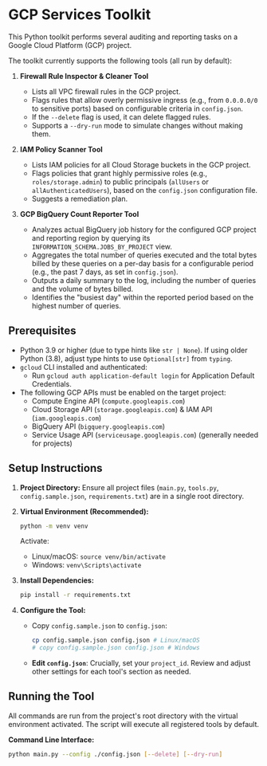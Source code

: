 # GCP Services Toolkit

This Python toolkit performs several auditing and reporting tasks on a Google Cloud Platform (GCP) project.

The toolkit currently supports the following tools (all run by default):

1.  **Firewall Rule Inspector & Cleaner Tool**
    * Lists all VPC firewall rules in the GCP project.
    * Flags rules that allow overly permissive ingress (e.g., from `0.0.0.0/0` to sensitive ports) based on configurable criteria in `config.json`.
    * If the `--delete` flag is used, it can delete flagged rules.
    * Supports a `--dry-run` mode to simulate changes without making them.

2.  **IAM Policy Scanner Tool**
    * Lists IAM policies for all Cloud Storage buckets in the GCP project.
    * Flags policies that grant highly permissive roles (e.g., `roles/storage.admin`) to public principals (`allUsers` or `allAuthenticatedUsers`), based on the `config.json` configuration file.
    * Suggests a remediation plan.

3.  **GCP BigQuery Count Reporter Tool**
    * Analyzes actual BigQuery job history for the configured GCP project and reporting region by querying its `INFORMATION_SCHEMA.JOBS_BY_PROJECT` view.
    * Aggregates the total number of queries executed and the total bytes billed by these queries on a per-day basis for a configurable period (e.g., the past 7 days, as set in `config.json`).
    * Outputs a daily summary to the log, including the number of queries and the volume of bytes billed.
    * Identifies the "busiest day" within the reported period based on the highest number of queries.

## Prerequisites

* Python 3.9 or higher (due to type hints like `str | None`). If using older Python (3.8), adjust type hints to use `Optional[str]` from `typing`.
* `gcloud` CLI installed and authenticated:
    * Run `gcloud auth application-default login` for Application Default Credentials.
* The following GCP APIs must be enabled on the target project:
    * Compute Engine API (`compute.googleapis.com`)
    * Cloud Storage API (`storage.googleapis.com`) & IAM API (`iam.googleapis.com`)
    * BigQuery API (`bigquery.googleapis.com`)
    * Service Usage API (`serviceusage.googleapis.com`) (generally needed for projects)

## Setup Instructions

1.  **Project Directory:**
    Ensure all project files (`main.py`, `tools.py`, `config.sample.json`, `requirements.txt`) are in a single root directory.

2.  **Virtual Environment (Recommended):**
    ```bash
    python -m venv venv
    ```
    Activate:
    * Linux/macOS: `source venv/bin/activate`
    * Windows: `venv\Scripts\activate`

3.  **Install Dependencies:**
    ```bash
    pip install -r requirements.txt
    ```

4.  **Configure the Tool:**
    * Copy `config.sample.json` to `config.json`:
        ```bash
        cp config.sample.json config.json # Linux/macOS
        # copy config.sample.json config.json # Windows
        ```
    * **Edit `config.json`**: Crucially, set your `project_id`. Review and adjust other settings for each tool's section as needed.

## Running the Tool
All commands are run from the project's root directory with the virtual environment activated. The script will execute all registered tools by default.

**Command Line Interface:**
```bash
python main.py --config ./config.json [--delete] [--dry-run]